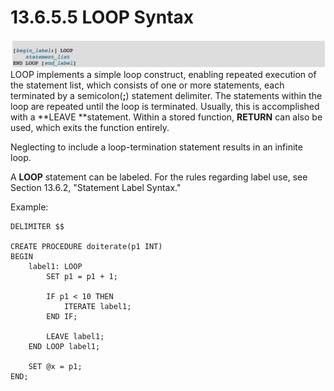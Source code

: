 # 13.6.5.5 LOOP Syntax

![](/assets/1504956069730.png)  
LOOP implements a simple loop construct, enabling repeated execution of the statement list, which consists of one or more statements, each terminated by a semicolon\(**;**\) statement delimiter. The statements within the loop are repeated until the loop is terminated. Usually, this is accomplished with a **LEAVE **statement. Within a stored function, **RETURN** can also be used, which exits the function entirely.

Neglecting to include a loop-termination statement results in an infinite loop.

A **LOOP** statement can be labeled. For the rules regarding label use, see Section 13.6.2, "Statement Label Syntax."

Example:

```
DELIMITER $$

CREATE PROCEDURE doiterate(p1 INT)
BEGIN
	label1: LOOP
		SET p1 = p1 + 1;

		IF p1 < 10 THEN
			ITERATE label1;
		END IF;

		LEAVE label1;
	END LOOP label1;

	SET @x = p1;
END;
```



